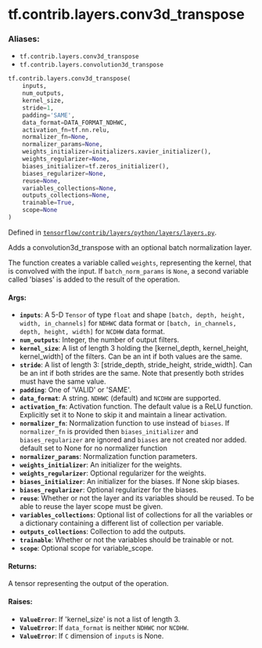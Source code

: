 <div itemscope itemtype="http://developers.google.com/ReferenceObject">
<meta itemprop="name" content="tf.contrib.layers.conv3d_transpose" />
<meta itemprop="path" content="Stable" />
</div>

# tf.contrib.layers.conv3d_transpose

### Aliases:

* `tf.contrib.layers.conv3d_transpose`
* `tf.contrib.layers.convolution3d_transpose`

``` python
tf.contrib.layers.conv3d_transpose(
    inputs,
    num_outputs,
    kernel_size,
    stride=1,
    padding='SAME',
    data_format=DATA_FORMAT_NDHWC,
    activation_fn=tf.nn.relu,
    normalizer_fn=None,
    normalizer_params=None,
    weights_initializer=initializers.xavier_initializer(),
    weights_regularizer=None,
    biases_initializer=tf.zeros_initializer(),
    biases_regularizer=None,
    reuse=None,
    variables_collections=None,
    outputs_collections=None,
    trainable=True,
    scope=None
)
```



Defined in [`tensorflow/contrib/layers/python/layers/layers.py`](/code/stable/tensorflow/contrib/layers/python/layers/layers.py).

Adds a convolution3d_transpose with an optional batch normalization layer.

The function creates a variable called `weights`, representing the
kernel, that is convolved with the input. If `batch_norm_params` is `None`, a
second variable called 'biases' is added to the result of the operation.
#### Args:

* <b>`inputs`</b>: A 5-D `Tensor` of type `float` and shape
    `[batch, depth, height, width, in_channels]` for `NDHWC` data format or
    `[batch, in_channels, depth, height, width]` for `NCDHW` data format.
* <b>`num_outputs`</b>: Integer, the number of output filters.
* <b>`kernel_size`</b>: A list of length 3 holding the [kernel_depth, kernel_height,
    kernel_width] of the filters. Can be an int if both values are the same.
* <b>`stride`</b>: A list of length 3: [stride_depth, stride_height, stride_width].
    Can be an int if both strides are the same.  Note that presently
    both strides must have the same value.
* <b>`padding`</b>: One of 'VALID' or 'SAME'.
* <b>`data_format`</b>: A string. `NDHWC` (default) and `NCDHW` are supported.
* <b>`activation_fn`</b>: Activation function. The default value is a ReLU function.
    Explicitly set it to None to skip it and maintain a linear activation.
* <b>`normalizer_fn`</b>: Normalization function to use instead of `biases`. If
    `normalizer_fn` is provided then `biases_initializer` and
    `biases_regularizer` are ignored and `biases` are not created nor added.
    default set to None for no normalizer function
* <b>`normalizer_params`</b>: Normalization function parameters.
* <b>`weights_initializer`</b>: An initializer for the weights.
* <b>`weights_regularizer`</b>: Optional regularizer for the weights.
* <b>`biases_initializer`</b>: An initializer for the biases. If None skip biases.
* <b>`biases_regularizer`</b>: Optional regularizer for the biases.
* <b>`reuse`</b>: Whether or not the layer and its variables should be reused. To be
    able to reuse the layer scope must be given.
* <b>`variables_collections`</b>: Optional list of collections for all the variables or
    a dictionary containing a different list of collection per variable.
* <b>`outputs_collections`</b>: Collection to add the outputs.
* <b>`trainable`</b>: Whether or not the variables should be trainable or not.
* <b>`scope`</b>: Optional scope for variable_scope.

#### Returns:

A tensor representing the output of the operation.

#### Raises:

* <b>`ValueError`</b>: If 'kernel_size' is not a list of length 3.
* <b>`ValueError`</b>: If `data_format` is neither `NDHWC` nor `NCDHW`.
* <b>`ValueError`</b>: If `C` dimension of `inputs` is None.